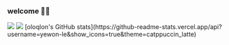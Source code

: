 ### welcome 🙌🏻
<img src="https://img.shields.io/badge/MySQL-4479A1?style=flat-square&logo=MySQL&logoColor=white"/>
<img src="https://img.shields.io/badge/HTML-E34F26?style=flat-square&logo=HTML&logoColor=white"/>
[oloqlon's GitHub stats](https://github-readme-stats.vercel.app/api?username=yewon-le&show_icons=true&theme=catppuccin_latte)
